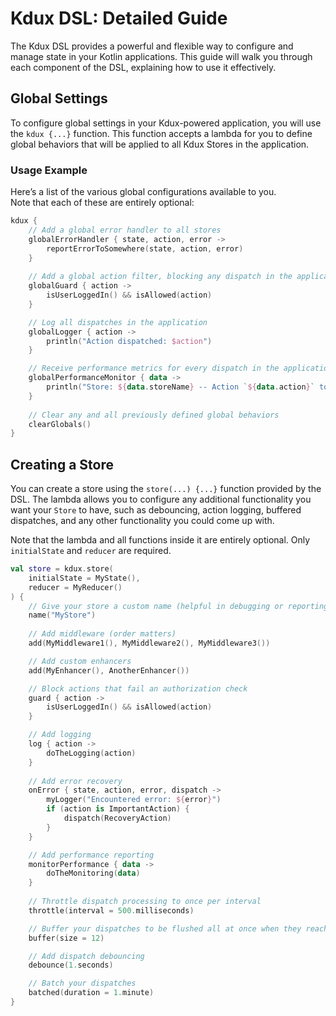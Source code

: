 # Kdux DSL: Detailed Guide

The Kdux DSL provides a powerful and flexible way to configure and manage state in your Kotlin applications. This guide
will walk you through each component of the DSL, explaining how to use it effectively.

## Global Settings

To configure global settings in your Kdux-powered application, you will use the `kdux {...}` function. This function accepts a
lambda for you to define global behaviors that will be applied to all Kdux Stores in the application.

### Usage Example

Here’s a list of the various global configurations available to you. 
<br> Note that each of these are entirely optional:

```kotlin
kdux {
    // Add a global error handler to all stores
    globalErrorHandler { state, action, error ->
        reportErrorToSomewhere(state, action, error)
    }
    
    // Add a global action filter, blocking any dispatch in the application as you see fit
    globalGuard { action ->
        isUserLoggedIn() && isAllowed(action)
    }

    // Log all dispatches in the application
    globalLogger { action ->
        println("Action dispatched: $action")
    }

    // Receive performance metrics for every dispatch in the application
    globalPerformanceMonitor { data ->
        println("Store: ${data.storeName} -- Action `${data.action}` took ${data.duration.inWholeMilliseconds}ms")
    }
    
    // Clear any and all previously defined global behaviors
    clearGlobals()
}
```

## Creating a Store

You can create a store using the `store(...) {...}` function provided by the DSL. The lambda allows you to configure any
additional functionality you want your `Store` to have, such as debouncing, action logging, buffered dispatches, and
any other functionality you could come up with.

Note that the lambda and all functions inside it are entirely optional. Only `initialState` and `reducer` are required.

```kotlin
val store = kdux.store(
    initialState = MyState(),
    reducer = MyReducer()
) {
    // Give your store a custom name (helpful in debugging or reporting)
    name("MyStore")
    
    // Add middleware (order matters)
    add(MyMiddleware1(), MyMiddleware2(), MyMiddleware3())

    // Add custom enhancers
    add(MyEnhancer(), AnotherEnhancer())

    // Block actions that fail an authorization check
    guard { action ->
        isUserLoggedIn() && isAllowed(action)
    }

    // Add logging
    log { action ->
        doTheLogging(action)
    }
    
    // Add error recovery
    onError { state, action, error, dispatch ->
        myLogger("Encountered error: ${error}")
        if (action is ImportantAction) {
            dispatch(RecoveryAction)
        }
    }

    // Add performance reporting
    monitorPerformance { data ->
        doTheMonitoring(data)
    }
    
    // Throttle dispatch processing to once per interval
    throttle(interval = 500.milliseconds)

    // Buffer your dispatches to be flushed all at once when they reach the size limit
    buffer(size = 12)

    // Add dispatch debouncing
    debounce(1.seconds)

    // Batch your dispatches
    batched(duration = 1.minute)
}
```